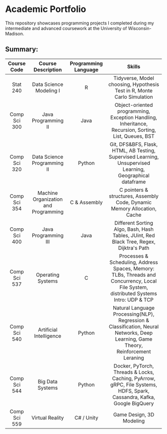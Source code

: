 # Academic Portfolio

This repository showcases programming projects I completed during my intermediate and advanced coursework at the University of Wisconsin-Madison.

## Summary: 
| Course Code |     Course Description    | Programming Language | Skills |
| :---:   | :---: | :---: |  :---: |
| Stat 240 | Data Science Modeling I   | R   | Tidyverse, Model choosing, Hypothesis Test in R, Monte Carlo Simulation |
| Comp Sci 300 | Java Programming II   | Java  |  Object-oriented programming, Exception Handling, Inheritance, Recursion, Sorting, List, Queues, BST  |
| Comp Sci 320 | Data Science Programming II   | Python  | Git, DFS&BFS, Flask, HTML, AB Testing, Supervised Learning, Unsupervised Learning, Geographical dataframe  |
| Comp Sci 354 | Machine Organization and Programming   | C & Assembly  | C pointers & structures, Assembly Code, Dynamic Memory Allocation, Cache  |
| Comp Sci 400 | Java Programming III   | Java  | Different Sorting Algo, Bash, Hash Tables, JUint, Red Black Tree, Regex, Dijktra's Path |
| Comp Sci 537 | Operating Systems   | C  | Processes & Scheduling, Address Spaces, Memory: TLBs, Threads and Concurrency, Local File System, distributed Systems Intro: UDP & TCP  |
| Comp Sci 540 | Artificial Intelligence   | Python  | Natural Language Processing(NLP), Regression & Classification, Neural Networks, Deep Learning, Game Theory, Reinforcement Leraning  |
| Comp Sci 544 | Big Data Systems   | Python  | Docker, PyTorch, Threads & Locks, Caching, PyArrow, gRPC, File Systems, HDFS, Spark, Cassandra, Kafka, Google BigQuery |
| Comp Sci 559 | Virtual Reality   | C# / Unity  | Game Design, 3D Modeling |
